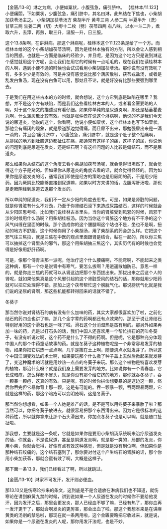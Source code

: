 【金匮/13-8】淋之为病，小便如粟状，小腹弦急，痛引脐中。
【桂林本/11.123】小便痛閟，下如粟状，少腹弦急，痛引脐中，其名曰淋，此热结在下焦也，小柴胡加茯苓汤主之。
小柴胡加茯苓汤方
柴胡半斤 黄芩三两 人参二两 半夏半升（洗）甘草三两 生姜二两（切）大枣十二枚（劈）茯苓四两
右八味，以水一斗二升，煮取六升，去滓，再煎，取三升，温服一升，日三服。

这个13.8条啊，在讲淋病。那这个淋病呢，桂林本这个11.123条是给了一个方。而桂林本给的这个小柴胡加茯苓汤啊，因为是桂林本独有的方剂，所以会让人感到相当的困惑。也就是一方面是临床的经验少，并且呢，是因为这个地方只是说到淋这个感觉就用这个方呢，会让我们在用它的时候有一点毛毛的，现在我们在读桂林本的人啊，遇到小便不通的时候也会试试看用小柴胡加茯苓汤。那你说有没有效呢？有，多多少少是有效的。可是并没有感觉说比那个蔳灰散啦，茯苓戎盐汤，或者是乱发白鱼汤，现在没有白鱼可以用，那姑且不论，就是好没有比那些要强到哪里去。

于是我们在用这些古本的方的时候，就会想说，这个方它到底是缺陷在哪里？我想，并不是这个方有缺陷，而是我们这些看桂林古本的人，或者看金匮要略的人啊，对于这个条文的描述没有看仔细。如果你单纯的是尿道炎啊，那还是栝蒌瞿麦丸啊，什么蒲灰散比较有效。也就是张仲景在说这个淋病啊，他说的不是我们今天说的尿道炎，他说的这个，你看啊，他说小便如粟状，这个桂林本也写下如粟状。那他会有痛闭的现象，就是尿道那边觉得痛，而且尿不出来，那勉强尿出来是一滴一滴的，并且会‘痛引脐中’，‘小腹弦急，痛引脐中’，就是这个肚子整个抽痛啊，从排尿的地方到肚脐这边都扯住在痛，那通常有这样子的痛，这样子的尿，你说他的问题到底是尿道在发炎，还是结石啊？有这样问题的人比较是偏结石，而不是尿道炎。

那么如果你从结石的这个角度去看小柴胡加茯苓汤呢，就会觉得很坦然了，就会觉得这个方子是对的。但如果你从尿道炎的角度去看的话，就会觉得怪怪的。因为如果你是尿道发炎的话，通常我们即使是经方的策略也是用厥阴的药，不是用少阳药。因为厥阴比较能够直接到尿道嘛，如果以时方来讲的话，龙胆泻肝汤啦，那也是走厥阴经到尿道去退那个发炎的。

所以单纯的尿道炎，我们不一定从少阳的角度去思考。可是，如果是肾脏的问题，就是你肾脏有什么不对劲，乃至于你肾结石滚下来造成尿路结石，这样的时候就会从少阳区思考啦。比如我们说桂林古本里头，当你的肾脏受到风邪的时候，风邪干涉的时候用什么汤啊？用柴胡桂枝汤。因为当你这个肾脏这个地方有不干净的这个风气纠缠在里面的时候，那个造成你的这个腰腿啊这个站也不是，坐也不是啊，扭动的地方不舒服，这个时候你用了小柴胡汤，用了柴胡系的药会怎么样。它把这个邪气往三焦拉，就是三焦在中医的观点里面跟肾是结合，黏在一起的，所以你三焦可以抽掉这个肾里头的邪气，那这个用柴胡抽三焦这个，其实历代有的时候也会觉得是好像用舒肝药啊。

可是，像那个傅青主那一派呢，他治疗这个什么腰痛啊，不能弯啊，不能起来之类这种病，那有一个你是说肾中有寒气，要怎么拔啊？用逍遥散加防已，意思一样的，就是你走三焦的药就可以从肾这边把那个东西拔出来。那拔出来之后这个人的肾呢，就如果他果真是这个风邪引起的这个肾脏受风的结石的话，那你就用少阳药就可以把它处理得不错。那加上这个茯苓帮忙这个膀胱气化。那说膀胱气化就是我们说的泌尿的肾啊，那这些机能都转得回来的话就不错了。

冬葵子

那当然你说对肾结石的病有没有什么加味的药，其实大家都很喜欢加了啦，之前化结石的药四金也讲了嘛，那几个金字辈的药啊都还有点效果的。那至于说让肾结石特别好用的这个滑石也是一味了啦。滑石这个分消湿热是蛮有用的。那另外如果再加一味的药，光是以打石头的话，我们中国人还喜欢用一个帮忙排石的药叫冬葵子，有没有听说过啊，这个药不是什么了不得的药啊。但是呢，它是那种充分体现中国人的那个中药童话故事的药。就是冬葵子这种植物呢是一个非常容易发芽的植物，如果你把它烘热一点点啊，几乎是撒在土上啊，随便浇点水就发芽了。所以这个中国江湖变戏法的术士啊，如果要玩那个什么撒了种子盖上去然后掀起来就发芽了，变这种魔术的话就是用炒热一点点的冬葵子来玩。那么这个植物是特喜欢发芽的植物，那治什么呀？就是我们身上需要发芽的地方。比如说你有一个青春痘，它长成暗疮，怎么样都不冒头，就是你没有那个给它挤的地方，那你就吞冬葵子，吞一颗暴一颗痘，这真的有效。只是呢，有的时候你拼命想要暴的是这边这一颗，然后你吞完但它暴你背上那一颗，这是有可能的。吞一颗暴一颗，吞两颗暴两颗，它就是这样的药，那这个暗疮可以变明疮啊，这是冬葵子。

那当然你想想看，如果一个人她是难产的话，是不是可以用冬葵子来暴胎了啦？那当然可以，你把冬葵子放进去，就很容易把那个东西滑出来。因为它是很标准的这种药性，所以就你拿来让那个石头滑出来，你加点冬葵子也是可以啊，就是随口扯扯啦。

那我想，主要就是这一条呢，它就是如果你是要用小柴胡汤系统啊来治疗尿道发炎的话，你就会，不是说尿道，甚至是阴道发炎啊，就是那一类的，局部的发炎，你用小柴，你就会觉得，好像有点有效这种感觉，但是就是没有到位啊，但如果你是那种结石绞痛的，这个结石塞到了，那你要对付这个产生结石的肾脏的话，那个你用小柴加茯苓，那就会蛮有效了啊，大概是这样子。

那下面一条13.9，我们已经看过了啊，所以就跳过。

【金匮/13-10】淋家不可发汗，发汗则必便血。

那13.10又是伤寒论抄来的条文，这到底是不是合适放在淋病我们也不知道，就伤寒论在讲到麻黄九禁的时候，讲到说如果一个人尿道在发炎的时候你不要给他发汗，因为发汗之后，那里会更发炎，那人已经血不够了嘛，已经有热了，那你血再一发汗更干了，那就会啊发炎的更厉害，那会出血了啦。那这个我想本来是在讲麻黄类的汤剂的禁忌啦，那现在就一条两用啦，这个金匮要略把它收过来，就是说，如果你是一个尿道在发炎的人呢，那你用发汗法呢，也是不妙。
